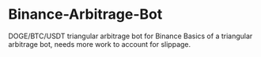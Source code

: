 # Binance-Arbitrage-Bot
DOGE/BTC/USDT triangular arbitrage bot for Binance
Basics of a triangular arbitrage bot, needs more work to account for slippage.
